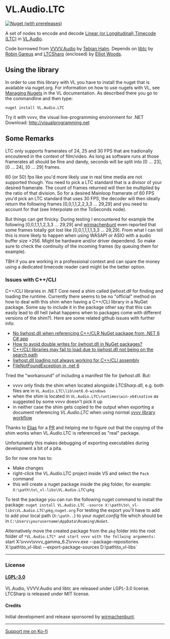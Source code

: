 # VL.Audio.LTC
[![Nuget (with prereleases)](https://img.shields.io/nuget/vpre/VL.Audio.LTC?style=flat-square)](https://www.nuget.org/packages/VL.Audio.LTC)

A set of nodes to encode and decode [Linear (or Longitudinal) Timecode (LTC)](https://en.wikipedia.org/wiki/Linear_timecode) in [VL.Audio](https://github.com/vvvv/VL.Audio).

Code borrowed from [VVVV.Audio](https://github.com/tebjan/VVVV.Audio) by [Tebjan Halm](https://github.com/tebjan).
Depends on [libtc](https://github.com/x42/libltc) by [Robin Gareus](https://github.com/x42) and [LTCSharp](https://github.com/elliotwoods/LTCSharp) (enclosed) by [Elliot Woods](https://github.com/elliotwoods).


## Using the library
In order to use this library with VL you have to install the nuget that is available via nuget.org. For information on how to use nugets with VL, see [Managing Nugets](https://thegraybook.vvvv.org/reference/hde/managing-nugets.html) in the VL documentation. As described there you go to the commandline and then type:

    nuget install VL.Audio.LTC


Try it with vvvv, the visual live-programming environment for .NET  
Download: http://visualprogramming.net

## Some Remarks
LTC only supports framerates of 24, 25 and 30 FPS that are tradionally encoutered in the context of film/video. As long as software runs at those framerates all should be fine and dandy, seconds will be split into [0 ... 23], [0 ... 24], [0 ... 29] frames.

60 (or 50) fps like you'd more likely use in real time media are not supported though. You need to pick a LTC standard that is a divisor of your desired framerate. The count of frames returned will then be multiplied by the ratio of that division. So for a desired Mainloop framerate of 60 FPS you'd pick an LTC standard that uses 30 FPS, the decoder will then ideally return the following frames [0,0,1,1,2,2,3,3 ... 29,29] and you need to account for that (see Interpolate on the ToSeconds node).

But things can get finicky.
During testing I encountered for example the following [0,0,1,1,1,2,3,3 ... 29,29] and [wirmachenbunt](https://wirmachenbunt.de/) even reported that some frames totally got lost like [0,0,1,1,1,1,3,3 ... 29,29]. 
From what I can tell this is more likely to happen when using WASAPI or ASIO with a audio buffer size >256. Might be hardware and/or driver dependend. So make sure to check the continuity of the incoming frames (by queuing them for example).

TBH if you are working in a professional context and can spare the money using a dedicated timecode reader card might be the better option.

### Issues with C++/CLI
C++/CLI libraries in .NET Core need a shim called *Ijwhost.dll* for finding and loading the runtime. Currently there seems to be no "official" method on how to deal with this shim when having a C++/CLI library in a NuGet package. Some say to include it in the package other say  that this can easily lead to dll hell (what happens when to packages come with different versions of the shim?). Here are some related github issues with further info:

* [No Ijwhost.dll when referencing C++/CLR NuGet package from .NET 6 C# app](https://github.com/dotnet/sdk/issues/24310)
* [How to avoid double writes for ijwhost.dll in NuGet packages?](https://github.com/dotnet/sdk/issues/34213)
* [C++/CLI libraries may fail to load due to ijwhost.dll not being on the search path](https://github.com/dotnet/runtime/issues/38231)
* [Ijwhost.dll loading not always working for C++/CLI assembly](https://github.com/dotnet/runtime/issues/37972)
* [FileNotFoundException in .net 6](https://github.com/AmpScm/SharpProj/issues/25)

Tried the "workaround" of including a manifest file for *Ijwhost.dll*. But:
* vvvv only finds the shim when located alongside *LTCSharp.dll*, e.g. both files are in `VL.Audio.LTC\lib\net6.0-windows`
* when the shim is located in `VL.Audio.LTC\runtimes\win-x64\native` as suggested by some vvvv doesn't pick it up
* in neither case the shim gets copied to the output when exporting a document referencing *VL.Audio.LTC* when using normal [vvvv library workflow](https://thegraybook.vvvv.org/reference/extending/creating.html)

Thanks to [Elias](https://github.com/azeno) for a [PR](https://github.com/bj-rn/VL.Audio.LTC/pull/1) and helping me to figure out that the copying of the shim works when VL.Audio.LTC is referenced as "real" package.

Unfortunately this makes debugging of exporting executables during development a bit of a pita.

So for now one has to:

* Make changes
* right-click the VL.Audio.LTC project inside VS and select the `Pack` command
* this will create a nuget package inside the pkg folder, for example:
`X:\path\to\_vl-libs\VL.Audio.LTC\pkg`

To test the package you can run the following nuget command to install the package: 
`nuget install VL.Audio.LTC -source X:\path\to\_vl-libs\VL.Audio.LTC\pkg;nuget.org`
For testing the export you'll have to add to add your local path (`X:\path..`) to your *nuget.config* file which should be in
`C:\Users\yourusername\AppData\Roaming\NuGet`.

Alternatively move the created package from the `pkg` folder
into the root folder of `*VL.Audio.LTC* and start vvvv with the follwing arguments:
`start X:\vvvv\vvvv_gamma_6.2\vvvv.exe --package-repositories X:\path\to\_vl-libs\ --export-package-sources D:\path\to\_vl-libs\`


---


### License
#### [LGPL-3.0](https://github.com/bj-rn/VL.Audio.LTC/blob/master/LICENSE)
VL.Audio, VVVV.Audio and libtc are released under LGPL-3.0 license. LTCSharp is released under MIT license.


#### Credits
Initial development and release sponsored by [wirmachenbunt](https://wirmachenbunt.de/).

---
[Support me on Ko-fi](https://ko-fi.com/Q5Q61EQB8X)
